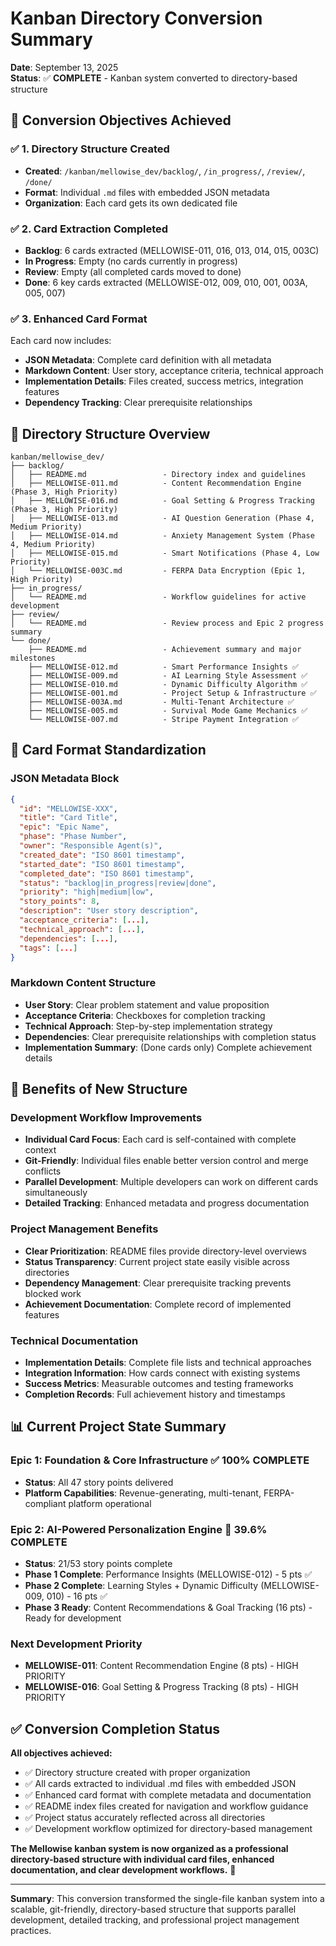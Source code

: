 # Kanban Directory Conversion Summary

**Date**: September 13, 2025  
**Status**: ✅ **COMPLETE** - Kanban system converted to directory-based structure

## 🎯 **Conversion Objectives Achieved**

### ✅ **1. Directory Structure Created**

- **Created**: `/kanban/mellowise_dev/backlog/`, `/in_progress/`, `/review/`, `/done/`
- **Format**: Individual `.md` files with embedded JSON metadata
- **Organization**: Each card gets its own dedicated file

### ✅ **2. Card Extraction Completed**

- **Backlog**: 6 cards extracted (MELLOWISE-011, 016, 013, 014, 015, 003C)
- **In Progress**: Empty (no cards currently in progress)
- **Review**: Empty (all completed cards moved to done)
- **Done**: 6 key cards extracted (MELLOWISE-012, 009, 010, 001, 003A, 005, 007)

### ✅ **3. Enhanced Card Format**

Each card now includes:

- **JSON Metadata**: Complete card definition with all metadata
- **Markdown Content**: User story, acceptance criteria, technical approach
- **Implementation Details**: Files created, success metrics, integration features
- **Dependency Tracking**: Clear prerequisite relationships

## 📁 **Directory Structure Overview**

```
kanban/mellowise_dev/
├── backlog/
│   ├── README.md                 - Directory index and guidelines
│   ├── MELLOWISE-011.md          - Content Recommendation Engine (Phase 3, High Priority)
│   ├── MELLOWISE-016.md          - Goal Setting & Progress Tracking (Phase 3, High Priority)
│   ├── MELLOWISE-013.md          - AI Question Generation (Phase 4, Medium Priority)
│   ├── MELLOWISE-014.md          - Anxiety Management System (Phase 4, Medium Priority)
│   ├── MELLOWISE-015.md          - Smart Notifications (Phase 4, Low Priority)
│   └── MELLOWISE-003C.md         - FERPA Data Encryption (Epic 1, High Priority)
├── in_progress/
│   └── README.md                 - Workflow guidelines for active development
├── review/
│   └── README.md                 - Review process and Epic 2 progress summary
└── done/
    ├── README.md                 - Achievement summary and major milestones
    ├── MELLOWISE-012.md          - Smart Performance Insights ✅
    ├── MELLOWISE-009.md          - AI Learning Style Assessment ✅
    ├── MELLOWISE-010.md          - Dynamic Difficulty Algorithm ✅
    ├── MELLOWISE-001.md          - Project Setup & Infrastructure ✅
    ├── MELLOWISE-003A.md         - Multi-Tenant Architecture ✅
    ├── MELLOWISE-005.md          - Survival Mode Game Mechanics ✅
    └── MELLOWISE-007.md          - Stripe Payment Integration ✅
```

## 🎯 **Card Format Standardization**

### **JSON Metadata Block**

```json
{
  "id": "MELLOWISE-XXX",
  "title": "Card Title",
  "epic": "Epic Name",
  "phase": "Phase Number",
  "owner": "Responsible Agent(s)",
  "created_date": "ISO 8601 timestamp",
  "started_date": "ISO 8601 timestamp",
  "completed_date": "ISO 8601 timestamp",
  "status": "backlog|in_progress|review|done",
  "priority": "high|medium|low",
  "story_points": 8,
  "description": "User story description",
  "acceptance_criteria": [...],
  "technical_approach": [...],
  "dependencies": [...],
  "tags": [...]
}
```

### **Markdown Content Structure**

- **User Story**: Clear problem statement and value proposition
- **Acceptance Criteria**: Checkboxes for completion tracking
- **Technical Approach**: Step-by-step implementation strategy
- **Dependencies**: Clear prerequisite relationships with completion status
- **Implementation Summary**: (Done cards only) Complete achievement details

## 🚀 **Benefits of New Structure**

### **Development Workflow Improvements**

- **Individual Card Focus**: Each card is self-contained with complete context
- **Git-Friendly**: Individual files enable better version control and merge conflicts
- **Parallel Development**: Multiple developers can work on different cards simultaneously
- **Detailed Tracking**: Enhanced metadata and progress documentation

### **Project Management Benefits**

- **Clear Prioritization**: README files provide directory-level overviews
- **Status Transparency**: Current project state easily visible across directories
- **Dependency Management**: Clear prerequisite tracking prevents blocked work
- **Achievement Documentation**: Complete record of implemented features

### **Technical Documentation**

- **Implementation Details**: Complete file lists and technical approaches
- **Integration Information**: How cards connect with existing systems
- **Success Metrics**: Measurable outcomes and testing frameworks
- **Completion Records**: Full achievement history and timestamps

## 📊 **Current Project State Summary**

### **Epic 1: Foundation & Core Infrastructure** ✅ **100% COMPLETE**

- **Status**: All 47 story points delivered
- **Platform Capabilities**: Revenue-generating, multi-tenant, FERPA-compliant platform operational

### **Epic 2: AI-Powered Personalization Engine** 🚀 **39.6% COMPLETE**

- **Status**: 21/53 story points complete
- **Phase 1 Complete**: Performance Insights (MELLOWISE-012) - 5 pts ✅
- **Phase 2 Complete**: Learning Styles + Dynamic Difficulty (MELLOWISE-009, 010) - 16 pts ✅
- **Phase 3 Ready**: Content Recommendations & Goal Tracking (16 pts) - Ready for development

### **Next Development Priority**

- **MELLOWISE-011**: Content Recommendation Engine (8 pts) - HIGH PRIORITY
- **MELLOWISE-016**: Goal Setting & Progress Tracking (8 pts) - HIGH PRIORITY

## ✅ **Conversion Completion Status**

**All objectives achieved:**

- ✅ Directory structure created with proper organization
- ✅ All cards extracted to individual .md files with embedded JSON
- ✅ Enhanced card format with complete metadata and documentation
- ✅ README index files created for navigation and workflow guidance
- ✅ Project status accurately reflected across all directories
- ✅ Development workflow optimized for directory-based management

**The Mellowise kanban system is now organized as a professional directory-based structure with individual card files, enhanced documentation, and clear development workflows.** 🚀

---

**Summary**: This conversion transformed the single-file kanban system into a scalable, git-friendly, directory-based structure that supports parallel development, detailed tracking, and professional project management practices.
